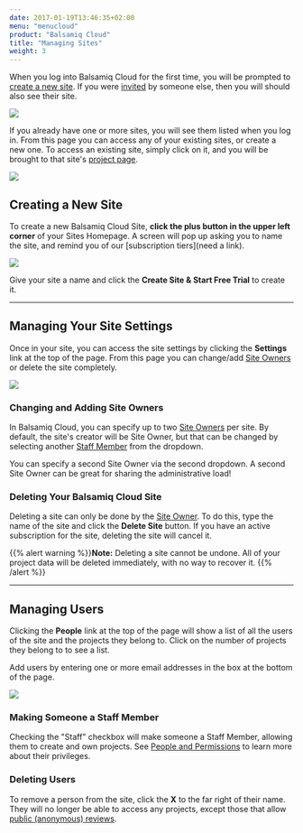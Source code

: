 ```yaml
---
date: 2017-01-19T13:46:35+02:00
menu: "menucloud"
product: "Balsamiq Cloud"
title: "Managing Sites"
weight: 3
---
```


When you log into Balsamiq Cloud for the first time, you will be prompted to [create a new site](#creating-a-new-site). If you were [invited](../people/#inviting-someone-to-a-project) by someone else, then you will should also see their site.

![](//media.balsamiq.com/img/support/docs/cloud/new-site-blank-slate.png)

If you already have one or more sites, you will see them listed when you log in. From this page you can access any of your existing sites, or create a new one. To access an existing site, simply click on it, and you will be brought to that site's [project page](../projects/).

![](//media.balsamiq.com/img/support/docs/cloud/sites-homepage.png)

## Creating a New Site

To create a new Balsamiq Cloud Site, **click the plus button in the upper left corner** of your Sites Homepage. A screen will pop up asking you to name the site, and remind you of our [subscription tiers](need a link).

![](//media.balsamiq.com/img/support/docs/cloud/create-new-site.png)

Give your site a name and click the **Create Site & Start Free Trial** to create it.

---

## Managing Your Site Settings

Once in your site, you can access the site settings by clicking the **Settings** link at the top of the page. From this page you can change/add [Site Owners](../people/#site-owners) or delete the site completely.

![](//media.balsamiq.com/img/support/docs/cloud/site-settings.png)

### Changing and Adding Site Owners

In Balsamiq Cloud, you can specify up to two [Site Owners](../people/#site-owners) per site. By default, the site's creator will be Site Owner, but that can be changed by selecting another [Staff Member](../people/#staff-members) from the dropdown.

You can specify a second Site Owner via the second dropdown. A second Site Owner can be great for sharing the administrative load!

### Deleting Your Balsamiq Cloud Site

Deleting a site can only be done by the [Site Owner](../people/#site-owners). To do this, type the name of the site and click the **Delete Site** button. If you have an active subscription for the site, deleting the site will cancel it.

{{% alert warning %}}**Note:** Deleting a site cannot be undone. All of your project data will be deleted immediately, with no way to recover it. {{% /alert %}}

---

## Managing Users

Clicking the **People** link at the top of the page will show a list of all the users of the site and the projects they belong to. Click on the number of projects they belong to to see a list.

Add users by entering one or more email addresses in the box at the bottom of the page.

![](//media.balsamiq.com/img/support/docs/cloud/site-people.png)

### Making Someone a Staff Member

Checking the "Staff" checkbox will make someone a Staff Member, allowing them to create and own projects. See [People and Permissions](../people/#staff-members) to learn more about their privileges.

### Deleting Users

To remove a person from the site, click the **X** to the far right of their name. They will no longer be able to access any projects, except those that allow [public (anonymous) reviews](../people/#allow-public-reviews).
